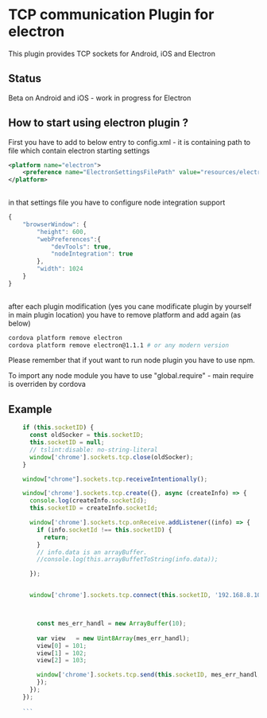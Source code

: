 # TCP communication Plugin for electron

This plugin provides TCP sockets for Android, iOS and Electron

## Status

Beta on Android and iOS - work in progress for Electron


## How to start using electron plugin ? 

First you have to add to below entry to config.xml - it is containing path to file which contain electron starting settings

```xml
<platform name="electron">
    <preference name="ElectronSettingsFilePath" value="resources/electron/settings.json" />
</platform>
	
```

in that settings file you have to configure node integration support 

```javascript
{
    "browserWindow": {
        "height": 600,
        "webPreferences":{
            "devTools": true,
            "nodeIntegration": true
        },
        "width": 1024
    }
}
	
```

after each plugin modification (yes you cane modificate plugin  by yourself in main plugin location) 
you have to remove platform and add again (as below) 

```bash
cordova platform remove electron 
cordova platform remove electron@1.1.1 # or any modern version 
```

Please remember that if yout want to run node plugin you have to use npm.
 
To import any node module you have to use "global.require" - main require is overriden by cordova

## Example


```typescript
    if (this.socketID) {
      const oldSocker = this.socketID;
      this.socketID = null;
      // tslint:disable: no-string-literal
      window['chrome'].sockets.tcp.close(oldSocker);
    }

    window["chrome"].sockets.tcp.receiveIntentionally();

    window['chrome'].sockets.tcp.create({}, async (createInfo) => {
      console.log(createInfo.socketId);
      this.socketID = createInfo.socketId;

      window['chrome'].sockets.tcp.onReceive.addListener((info) => {
        if (info.socketId !== this.socketID) {
          return;
        }
        // info.data is an arrayBuffer.
        //console.log(this.arrayBuffetToString(info.data));

      });


      window['chrome'].sockets.tcp.connect(this.socketID, '192.168.8.106', 2233, async (result) => {



        const mes_err_handl = new ArrayBuffer(10);
		
        var view   = new Uint8Array(mes_err_handl);
        view[0] = 101; 
        view[1] = 102; 
        view[2] = 103; 

        window['chrome'].sockets.tcp.send(this.socketID, mes_err_handl, async (writeInfo) => {
        });
      });
    });
	
	```
	